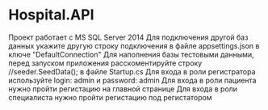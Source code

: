 # Hospital.API

Проект работает с MS SQL Server 2014
Для подключения другой баз данных укажите другую строку подключения в файле appsettings.json в ключе "DefaultConnection"
Для наполнения базы тестовыми данными, перед запуском приложения расскоментируйте строку //seeder.SeedData(); в файле Startup.cs 
Для входа в роли регистратора используйте login: admin и password: admin
Для входа в роли пациента нужно пройти регистацию на главной странице
Для входа в роли специалиста нужно пройти регистацию под регистатором
